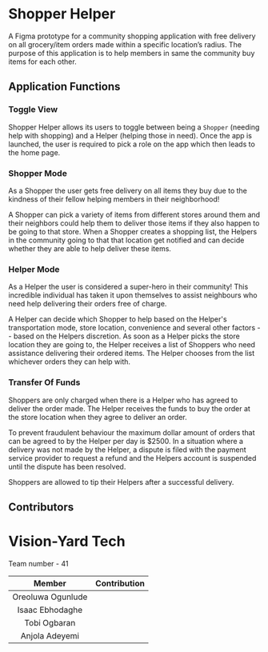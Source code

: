 # Shopper Helper

A Figma prototype for a community shopping application with free delivery on all grocery/item orders made within a specific location’s radius. 
The purpose of this application is to help members in same the community buy items for each other. 

## Application Functions

### Toggle View

Shopper Helper allows its users to toggle between being a `Shopper` (needing help with shopping) and a Helper (helping those in need). 
Once the app is launched, the user is required to pick a role on the app which then leads to the home page.

### Shopper Mode

As a Shopper the user gets free delivery on all items they buy due to the kindness of their fellow helping members in their neighborhood! 

A Shopper can pick a variety of items from different stores around them and their neighbors could help them to deliver those items if they also happen to be going to that store. When a Shopper creates a shopping list, the Helpers in the community going to that that location get notified and can decide whether they are able to help deliver these items.

### Helper Mode

As a Helper the user is considered a super-hero in their community! This incredible individual has taken it upon themselves to assist neighbours who need help delivering their orders free of charge.

A Helper can decide which Shopper to help based on the Helper's transportation mode, store location, convenience and several other factors -- based on the Helpers discretion. As soon as a Helper picks the store location they are going to, the Helper receives a list of Shoppers who need assistance delivering their ordered items. The Helper chooses from the list whichever orders they can help with.

### Transfer Of Funds

Shoppers are only charged when there is a Helper who has agreed to deliver the order made. The Helper receives the funds to buy the order at the store location when they agree to deliver an order.

To prevent fraudulent behaviour the maximum dollar amount of orders that can be agreed to by the Helper per day is $2500. In a situation where a delivery was not made by the Helper, a dispute is filed with the payment service provider to request a refund and the Helpers account is suspended until the dispute has been resolved. 

Shoppers are allowed to tip their Helpers after a successful delivery.

## Contributors

# Vision-Yard Tech
Team number - 41

| Member    | Contribution   |
| :------------: | :----------: |
| Oreoluwa Ogunlude |  |
| Isaac Ebhodaghe |  |
| Tobi Ogbaran |  |
| Anjola Adeyemi |  |

